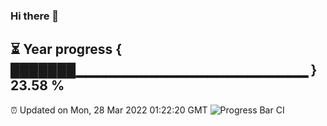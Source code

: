 ### Hi there 👋
⏳ Year progress { ███████▁▁▁▁▁▁▁▁▁▁▁▁▁▁▁▁▁▁▁▁▁▁▁ } 23.58 %
---
⏰ Updated on Mon, 28 Mar 2022 01:22:20 GMT
![Progress Bar CI](https://github.com/liununu/liununu/workflows/Progress%20Bar%20CI/badge.svg)
